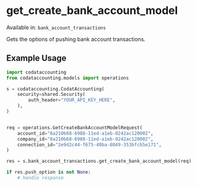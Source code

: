 # get_create_bank_account_model
Available in: `bank_account_transactions`

Gets the options of pushing bank account transactions.

## Example Usage
```python
import codataccounting
from codataccounting.models import operations

s = codataccounting.CodatAccounting(
    security=shared.Security(
        auth_header="YOUR_API_KEY_HERE",
    ),
)


req = operations.GetCreateBankAccountModelRequest(
    account_id="8a210b68-6988-11ed-a1eb-0242ac120002",
    company_id="8a210b68-6988-11ed-a1eb-0242ac120002",
    connection_id="2e9d2c44-f675-40ba-8049-353bfcb5e171",
)

res = s.bank_account_transactions.get_create_bank_account_model(req)

if res.push_option is not None:
    # handle response
```